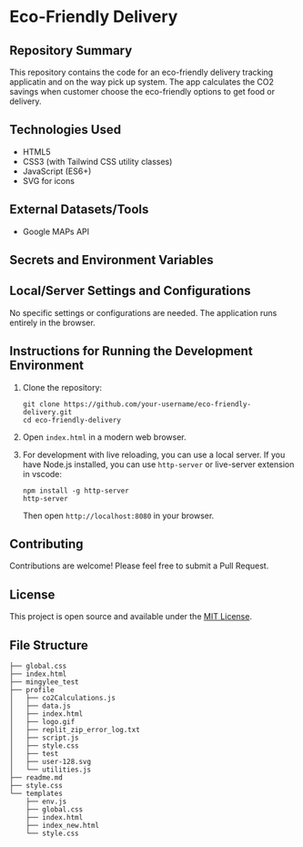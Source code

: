 # Eco-Friendly Delivery

## Repository Summary
This repository contains the code for an eco-friendly delivery tracking applicatin and on the way pick up system. The app calculates the CO2 savings when customer choose the eco-friendly options to get food or delivery.

## Technologies Used
- HTML5
- CSS3 (with Tailwind CSS utility classes)
- JavaScript (ES6+)
- SVG for icons

## External Datasets/Tools
- Google MAPs API

## Secrets and Environment Variables



## Local/Server Settings and Configurations
No specific settings or configurations are needed. The application runs entirely in the browser.

## Instructions for Running the Development Environment

1. Clone the repository:
   ```
   git clone https://github.com/your-username/eco-friendly-delivery.git
   cd eco-friendly-delivery
   ```

2. Open `index.html` in a modern web browser.

3. For development with live reloading, you can use a local server. If you have Node.js installed, you can use `http-server` or live-server extension in vscode:

   ```
   npm install -g http-server
   http-server
   ```

   Then open `http://localhost:8080` in your browser.

## Contributing

Contributions are welcome! Please feel free to submit a Pull Request.

## License

This project is open source and available under the [MIT License](LICENSE).


## File Structure
```
├── global.css
├── index.html
├── mingylee_test
├── profile
│   ├── co2Calculations.js
│   ├── data.js
│   ├── index.html
│   ├── logo.gif
│   ├── replit_zip_error_log.txt
│   ├── script.js
│   ├── style.css
│   ├── test
│   ├── user-128.svg
│   └── utilities.js
├── readme.md
├── style.css
└── templates
    ├── env.js
    ├── global.css
    ├── index.html
    ├── index_new.html
    └── style.css
```